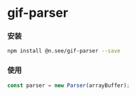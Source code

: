 # gif-parser

### 安装

```bash
npm install @n.see/gif-parser --save

```

### 使用
```javascript
const parser = new Parser(arrayBuffer);
``` 

